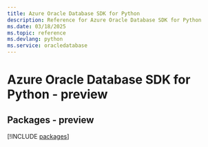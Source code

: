 ```yaml
---
title: Azure Oracle Database SDK for Python
description: Reference for Azure Oracle Database SDK for Python
ms.date: 03/18/2025
ms.topic: reference
ms.devlang: python
ms.service: oracledatabase
---
```

# Azure Oracle Database SDK for Python - preview
## Packages - preview
[!INCLUDE [packages](oracle-database-index.md)]